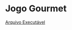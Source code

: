 # Jogo Gourmet

[Arquivo Executável](https://github.com/brunabispo/jogoGourmet/blob/master/dist/jogoGourmet.jar)

